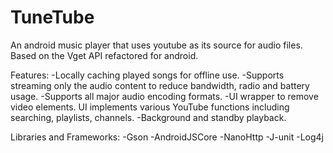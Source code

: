 # TuneTube

An android music player that uses youtube as its source for audio files. 
Based on the Vget API refactored for android.

Features:
-Locally caching played songs for offline use.
-Supports streaming only the audio content to reduce bandwidth, radio and battery usage.
-Supports all major audio encoding formats.
-UI wrapper to remove video elements. UI implements various YouTube functions including searching, playlists, channels.
-Background and standby playback.

Libraries and Frameworks:
-Gson
-AndroidJSCore
-NanoHttp
-J-unit
-Log4j
